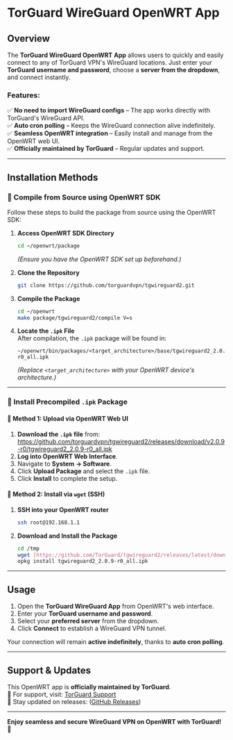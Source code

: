 # TorGuard WireGuard OpenWRT App  

## Overview  
The **TorGuard WireGuard OpenWRT App** allows users to quickly and easily connect to any of TorGuard VPN's WireGuard locations. Just enter your **TorGuard username and password**, choose a **server from the dropdown**, and connect instantly.  

### Features:  
✅ **No need to import WireGuard configs** – The app works directly with TorGuard's WireGuard API.  
✅ **Auto cron polling** – Keeps the WireGuard connection alive indefinitely.  
✅ **Seamless OpenWRT integration** – Easily install and manage from the OpenWRT web UI.  
✅ **Officially maintained by TorGuard** – Regular updates and support.  

---

## Installation Methods  

### 🔹 Compile from Source using OpenWRT SDK  

Follow these steps to build the package from source using the OpenWRT SDK:  

1. **Access OpenWRT SDK Directory**  
   ```bash
   cd ~/openwrt/package
   ```
   *(Ensure you have the OpenWRT SDK set up beforehand.)*  

2. **Clone the Repository**  
   ```bash
   git clone https://github.com/torguardvpn/tgwireguard2.git
   ```

3. **Compile the Package**  
   ```bash
   cd ~/openwrt
   make package/tgwireguard2/compile V=s
   ```

4. **Locate the `.ipk` File**  
   After compilation, the `.ipk` package will be found in:  
   ```
   ~/openwrt/bin/packages/<target_architecture>/base/tgwireguard2_2.0.9-r0_all.ipk
   ```
   *(Replace `<target_architecture>` with your OpenWRT device's architecture.)*  

---

### 🔹 Install Precompiled `.ipk` Package  

#### 📌 Method 1: Upload via OpenWRT Web UI  
1. **Download the `.ipk` file** from: https://github.com/torguardvpn/tgwireguard2/releases/download/v2.0.9-r0/tgwireguard2_2.0.9-r0_all.ipk  
2. **Log into OpenWRT Web Interface**.  
3. Navigate to **System → Software**.  
4. Click **Upload Package** and select the `.ipk` file.  
5. Click **Install** to complete the setup.  

#### 📌 Method 2: Install via `wget` (SSH)  
1. **SSH into your OpenWRT router**  
   ```bash
   ssh root@192.168.1.1
   ```

2. **Download and Install the Package**  
   ```bash
   cd /tmp
   wget [https://github.com/TorGuard/tgwireguard2/releases/latest/download/torguard-wireguard-openwrt.ipk](https://github.com/torguardvpn/tgwireguard2/releases/download/v2.0.9-r0/tgwireguard2_2.0.9-r0_all.ipk)
   opkg install tgwireguard2_2.0.9-r0_all.ipk
   ```

---

## Usage  

1. Open the **TorGuard WireGuard App** from OpenWRT's web interface.  
2. Enter your **TorGuard username and password**.  
3. Select your **preferred server** from the dropdown.  
4. Click **Connect** to establish a WireGuard VPN tunnel.  

Your connection will remain **active indefinitely**, thanks to **auto cron polling**.  

---

## Support & Updates  
This OpenWRT app is **officially maintained by TorGuard**.  
🔗 For support, visit: [TorGuard Support](https://torguard.net/)  
🚀 Stay updated on releases: ([GitHub Releases](https://github.com/torguardvpn/tgwireguard2/releases/))  

---

**Enjoy seamless and secure WireGuard VPN on OpenWRT with TorGuard!** 🎉
